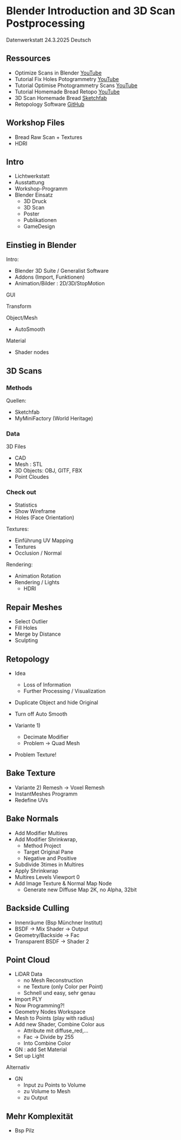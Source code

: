 # Blender Introduction and 3D Scan Postprocessing

Datenwerkstatt 24.3.2025
Deutsch

## Ressources

- Optimize Scans in Blender [YouTube](https://www.youtube.com/watch?v=I-lH2_Ca3Dw&ab_channel=MicroSingularity)
- Tutorial Fix Holes Potogrammetry [YouTube](https://www.youtube.com/watch?v=_pzTK-LBm3o&t=2081s&ab_channel=BlenderBones)
- Tutorial Optimise Photogrammetry Scans [YouTube](https://www.youtube.com/watch?v=I-lH2_Ca3Dw&ab_channel=MicroSingularity)
- Tutorial Homemade Bread Retopo [YouTube](https://www.youtube.com/watch?v=Yx9TvvnxCAM&ab_channel=Markom3D)
- 3D Scan Homemade Bread [Sketchfab](https://sketchfab.com/3d-models/homemade-bread-rawscan-f95a2e18d8454902a779360306d680c5#download)
- Retopology Software [GitHub](https://github.com/wjakob/instant-meshes?tab=readme-ov-file)

## Workshop Files

- Bread Raw Scan + Textures
- HDRI

## Intro

- Lichtwerkstatt
- Ausstattung
- Workshop-Programm
- Blender Einsatz
  - 3D Druck
  - 3D Scan
  - Poster
  - Publikationen
  - GameDesign

## Einstieg in Blender

Intro:

- Blender 3D Suite / Generalist Software
- Addons (Import, Funktionen)
- Animation/Bilder : 2D/3D/StopMotion

GUI

Transform

Object/Mesh

- AutoSmooth

Material

- Shader nodes

## 3D Scans

### Methods

Quellen:

- Sketchfab
- MyMiniFactory (World Heritage)

### Data

3D Files

- CAD
- Mesh : STL
- 3D Objects: OBJ, GlTF, FBX
- Point Cloudes

### Check out

- Statistics
- Show Wireframe
- Holes (Face Orientation)

Textures:

- Einführung UV Mapping
- Textures
- Occlusion / Normal

Rendering:

- Animation Rotation
- Rendering / Lights
  - HDRI

## Repair Meshes

- Select Outlier
- Fill Holes
- Merge by Distance
- Sculpting

## Retopology

- Idea

  - Loss of Information
  - Further Processing / Visualization

- Duplicate Object and hide Original
- Turn off Auto Smooth
- Variante 1)
  - Decimate Modifier
  - Problem -> Quad Mesh
- Problem Texture!

## Bake Texture

- Variante 2)
  Remesh -> Voxel Remesh
- InstantMeshes Programm
- Redefine UVs

## Bake Normals

- Add Modifier Multires
- Add Modifier Shrinkwrap,
  - Method Project
  - Target Original Pane
  - Negative and Positive
- Subdivide 3times in Multires
- Apply Shrinkwrap
- Multires Levels Viewport 0
- Add Image Texture & Normal Map Node
  - Generate new Diffuse Map 2K, no Alpha, 32bit

## Backside Culling

- Innenräume (Bsp Münchner Institut)
- BSDF -> Mix Shader -> Output
- Geometry/Backside -> Fac
- Transparent BSDF -> Shader 2

## Point Cloud

- LiDAR Data
  - no Mesh Reconstruction
  - ne Texture (only Color per Point)
  - Schnell und easy, sehr genau
- Import PLY
- Now Programming?!
- Geometry Nodes Workspace
- Mesh to Points (play with radius)
- Add new Shader, Combine Color aus
  - Attribute mit diffuse_red,...
  - Fac -> Divide by 255
  - Into Combine Color
- GN : add Set Material
- Set up Light

Alternativ

- GN
  - Input zu Points to Volume
  - zu Volume to Mesh
  - zu Output

## Mehr Komplexität

- Bsp Pilz
